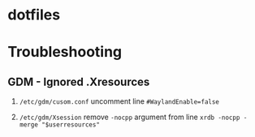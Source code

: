 # dotfiles

# Troubleshooting

## GDM - Ignored .Xresources
1. `/etc/gdm/cusom.conf` uncomment line `#WaylandEnable=false`

2. `/etc/gdm/Xsession` remove `-nocpp` argument from line `xrdb -nocpp -merge "$userresources"`
